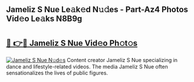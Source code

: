 ## Jameliz S Nue Le𝚊k𝚎d N𝚞𝚍es - Part-Az4 Photos Vid𝚎o Le𝚊ks N8B9g

# <h2><a href="http://fb92am.evod.top/?m=Jameliz+S+Nue">🔗 👉🔴 Jameliz S Nue Vid𝚎o Ph𝚘t𝚘s</a></h2>

[![Jameliz S Nue N𝚞d𝚎s](https://i.imgur.com/8V9OHl7.gif)](http://fb92am.evod.top/?m=Jameliz+S+Nue)
Content creator Jameliz S Nue specializing in dance and lifestyle-related videos. The media Jameliz S Nue often sensationalizes the lives of public figures. 

